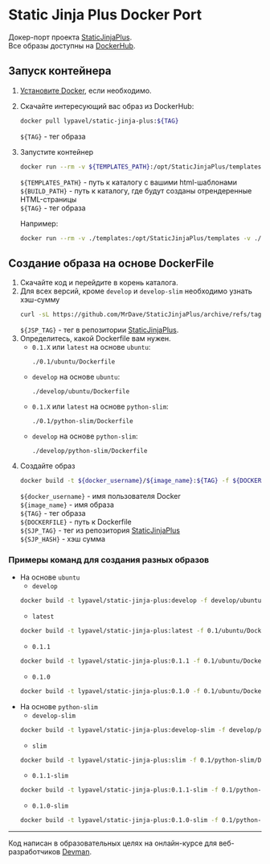 # Static Jinja Plus Docker Port

Докер-порт проекта [StaticJinjaPlus](https://github.com/MrDave/StaticJinjaPlus).<br>
Все образы доступны на [DockerHub](https://hub.docker.com/r/lypavel/static-jinja-plus/).

## Запуск контейнера

1. [Установите Docker](https://docs.docker.com/engine/install/), если необходимо.
2. Скачайте интересующий вас образ из DockerHub:
    ```sh
    docker pull lypavel/static-jinja-plus:${TAG}
    ```
    `${TAG}` - тег образа
3. Запустите контейнер
    ```sh
    docker run --rm -v ${TEMPLATES_PATH}:/opt/StaticJinjaPlus/templates -v ${BUILD_PATH}:/opt/StaticJinjaPlus/build lypavel/static-jinja-plus:${TAG}
    ```
    `${TEMPLATES_PATH}` - путь к каталогу с вашими html-шаблонами<br>
    `${BUILD_PATH}` - путь к каталогу, где будут созданы отрендеренные HTML-страницы<br>
    `${TAG}` - тег образа

    Например:
    ```sh
    docker run --rm -v ./templates:/opt/StaticJinjaPlus/templates -v ./build:/opt/StaticJinjaPlus/build lypavel/static-jinja-plus:latest
    ```

## Создание образа на основе DockerFile

1. Скачайте код и перейдите в корень каталога.
2. Для всех версий, кроме `develop` и `develop-slim` необходимо узнать хэш-сумму
    ```sh
    curl -sL https://github.com/MrDave/StaticJinjaPlus/archive/refs/tags/${SJP_TAG}.tar.gz | sha256sum
    ```
    `${JSP_TAG}` - тег в репозитории [StaticJinjaPlus](https://github.com/MrDave/StaticJinjaPlus/tags).
3. Определитесь, какой Dockerfile вам нужен.
    * `0.1.X` или `latest` на основе `ubuntu`:
        ```
        ./0.1/ubuntu/Dockerfile
        ```
    * `develop` на основе `ubuntu`:
        ```
        ./develop/ubuntu/Dockerfile
        ```
    * `0.1.X` или `latest` на основе `python-slim`:
        ```
        ./0.1/python-slim/Dockerfile
        ```
    * `develop` на основе `python-slim`:
        ```
        ./develop/python-slim/Dockerfile
        ```
4. Создайте образ
    ```sh
    docker build -t ${docker_username}/${image_name}:${TAG} -f ${DOCKERFILE} . --build-arg SJP_TAG=${SJP_TAG} --build-arg SJP_HASH=${SJP_HASH}
    ```
    `${docker_username}` - имя пользователя Docker<br>
    `${image_name}` - имя образа<br>
    `${TAG}` - тег образа<br>
    `${DOCKERFILE}` - путь к Dockerfile<br>
    `${SJP_TAG}` - тег из репозитория [StaticJinjaPlus](https://github.com/MrDave/StaticJinjaPlus/tags)<br>
    `${SJP_HASH}` - хэш сумма<br>

### Примеры команд для создания разных образов
* На основе `ubuntu`
    * `develop`
    ```sh
    docker build -t lypavel/static-jinja-plus:develop -f develop/ubuntu/Dockerfile .
    ```
    * `latest`
    ```sh
    docker build -t lypavel/static-jinja-plus:latest -f 0.1/ubuntu/Dockerfile . --build-arg SJP_TAG=0.1.1 --build-arg SJP_HASH=30d9424df1eddb73912b0e2ad5375fa2c876c8e30906bec91952dfb75dcf220b
    ```
    * `0.1.1`
    ```sh
    docker build -t lypavel/static-jinja-plus:0.1.1 -f 0.1/ubuntu/Dockerfile . --build-arg SJP_TAG=0.1.1 --build-arg SJP_HASH=30d9424df1eddb73912b0e2ad5375fa2c876c8e30906bec91952dfb75dcf220b
    ```
    * `0.1.0`
    ```sh
    docker build -t lypavel/static-jinja-plus:0.1.0 -f 0.1/ubuntu/Dockerfile . --build-arg SJP_TAG=0.1.0 --build-arg SJP_HASH=3555bcfd670e134e8360ad934cb5bad1bbe2a7dad24ba7cafa0a3bb8b23c6444
    ```
* На основе `python-slim`
    * `develop-slim`
    ```sh
    docker build -t lypavel/static-jinja-plus:develop-slim -f develop/python-slim/Dockerfile .
    ```
    * `slim`
    ```sh
    docker build -t lypavel/static-jinja-plus:slim -f 0.1/python-slim/Dockerfile . --build-arg SJP_TAG=0.1.1 --build-arg SJP_HASH=30d9424df1eddb73912b0e2ad5375fa2c876c8e30906bec91952dfb75dcf220b
    ```
    * `0.1.1-slim`
    ```sh
    docker build -t lypavel/static-jinja-plus:0.1.1-slim -f 0.1/python-slim/Dockerfile . --build-arg SJP_TAG=0.1.1 --build-arg SJP_HASH=30d9424df1eddb73912b0e2ad5375fa2c876c8e30906bec91952dfb75dcf220b
    ```
    * `0.1.0-slim`
    ```sh
    docker build -t lypavel/static-jinja-plus:0.1.0-slim -f 0.1/python-slim/Dockerfile . --build-arg SJP_TAG=0.1.0 --build-arg SJP_HASH=3555bcfd670e134e8360ad934cb5bad1bbe2a7dad24ba7cafa0a3bb8b23c6444
    ```

***

Код написан в образовательных целях на онлайн-курсе для веб-разработчиков [Devman](dvmn.org).
